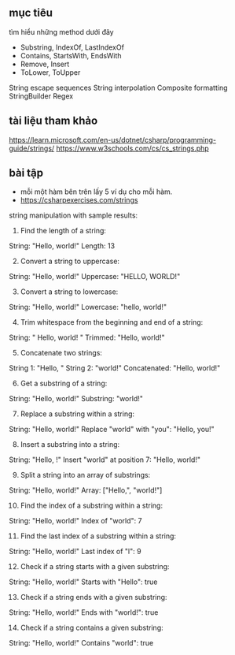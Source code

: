 ## mục tiêu
tìm hiểu những method dưới đây

- Substring, IndexOf, LastIndexOf
- Contains, StartsWith, EndsWith
- Remove, Insert
- ToLower, ToUpper

String escape sequences
String interpolation
Composite formatting
StringBuilder
Regex
## tài liệu tham khảo
  https://learn.microsoft.com/en-us/dotnet/csharp/programming-guide/strings/
  https://www.w3schools.com/cs/cs_strings.php
## bài tập
  - mỗi một hàm bên trên lấy 5 ví dụ cho mỗi hàm.
  - https://csharpexercises.com/strings

  
string manipulation with sample results:

1. Find the length of a string:

String: "Hello, world!"
Length: 13

2. Convert a string to uppercase:

String: "Hello, world!"
Uppercase: "HELLO, WORLD!"

3. Convert a string to lowercase:

String: "Hello, world!"
Lowercase: "hello, world!"

4. Trim whitespace from the beginning and end of a string:

String: " Hello, world! "
Trimmed: "Hello, world!"

5. Concatenate two strings:

String 1: "Hello, "
String 2: "world!"
Concatenated: "Hello, world!"

6. Get a substring of a string:

String: "Hello, world!"
Substring: "world!"

7. Replace a substring within a string:

String: "Hello, world!"
Replace "world" with "you": "Hello, you!"

8. Insert a substring into a string:

String: "Hello, !"
Insert "world" at position 7: "Hello, world!"

9. Split a string into an array of substrings:

String: "Hello, world!"
Array: ["Hello,", "world!"]

10. Find the index of a substring within a string:

String: "Hello, world!"
Index of "world": 7

11. Find the last index of a substring within a string:

String: "Hello, world!"
Last index of "l": 9

12. Check if a string starts with a given substring:

String: "Hello, world!"
Starts with "Hello": true

13. Check if a string ends with a given substring:

String: "Hello, world!"
Ends with "world!": true

14. Check if a string contains a given substring:

String: "Hello, world!"
Contains "world": true

